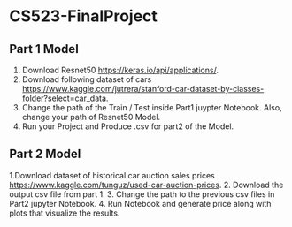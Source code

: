 # CS523-FinalProject
## Part 1 Model
1. Download Resnet50 https://keras.io/api/applications/.
2. Download following dataset of cars https://www.kaggle.com/jutrera/stanford-car-dataset-by-classes-folder?select=car_data.
3. Change the path of the Train / Test inside Part1 juypter Notebook. Also, change your path of Resnet50 Model.
4. Run your Project and Produce .csv for part2 of the Model.

## Part 2 Model
1.Download dataset of historical car auction sales prices https://www.kaggle.com/tunguz/used-car-auction-prices.
2. Download the output csv file from part 1.
3. Change the path to the previous csv files in Part2 jupyter Notebook.
4. Run Notebook and generate price along with plots that visualize the results.
